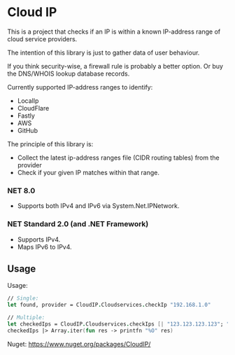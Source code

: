 # Cloud IP #

This is a project that checks if an IP is within a known IP-address range of cloud service providers.

The intention of this library is just to gather data of user behaviour.

If you think security-wise, a firewall rule is probably a better option.
Or buy the DNS/WHOIS lookup database records.

Currently supported IP-address ranges to identify:

- LocalIp
- CloudFlare
- Fastly
- AWS
- GitHub

The principle of this library is:
- Collect the latest ip-address ranges file (CIDR routing tables) from the provider
- Check if your given IP matches within that range.

### NET 8.0

- Supports both IPv4 and IPv6 via System.Net.IPNetwork.

### NET Standard 2.0 (and .NET Framework)

- Supports IPv4. 
- Maps IPv6 to IPv4.

## Usage

Usage:
```fsharp
// Single:
let found, provider = CloudIP.Cloudservices.checkIp "192.168.1.0"

// Multiple:
let checkedIps = CloudIP.Cloudservices.checkIps [| "123.123.123.123"; "173.245.48.15" |]
checkedIps |> Array.iter(fun res -> printfn "%O" res)

```

Nuget: https://www.nuget.org/packages/CloudIP/
